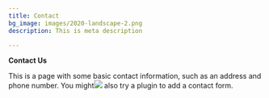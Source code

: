 ```yaml
---
title: Contact
bg_image: images/2020-landscape-2.png
description: This is meta description

---
```

**Contact Us**

This is a page with some basic contact information, such as an address and phone number. You might![](/images/2020-square-2.png) also try a plugin to add a contact form.